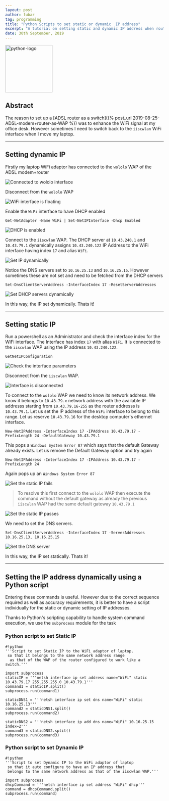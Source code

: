 ```yaml
---
layout: post
author: fubar
tag: programming
title: "Python Scripts to set static or dynamic  IP address"
excerpt: "A tutorial on setting static and dynamic IP address when routing via ADSL router"
date: 30th September, 2019
---
```


<div class="box">
<img src="/assets/images/Python/pythonLogo.svg"
alt="python-logo"
width = 150px >
</div>

## Abstract

The reason to set up a [ADSL router as a switch]({% post_url 2019-08-25-ADSL-modem+router-as-WAP %}) was to enhance the WiFi signal at my office desk. However sometimes I need to switch back to the `iiscwlan` WiFi interface when I move my laptop.

---

## Setting dynamic IP

Firstly my laptop WiFi adaptor has connected to the `wololo` WAP of the ADSL modem+router

![Connected to wololo interface](/assets/images/Networking/SetDynamicIPusingPowershell0.png)

 Disconnect from the `wololo` WAP

 ![WiFi interface is floating](/assets/images/Networking/SetDynamicIPusingPowershell1.png)

Enable the `WiFi` interface to have DHCP enabled

 `Get-NetAdapter -Name WiFi | Set-NetIPInterface -Dhcp Enabled`

 ![DHCP is enabled](/assets/images/Networking/SetDynamicIPusingPowershell2.png)

 Connect to the `iiscwlan` WAP. The DHCP server at `10.43.240.1` and `10.43.79.1` dynamically assigns `10.43.240.122` IP Address to the WiFi interface having index `17` and alias  `WiFi`.

 ![Set IP dynamically](/assets/images/Networking/SetDynamicIPusingPowershell3.png)

 Notice the DNS servers set to `10.16.25.13` and `10.16.25.15`. However sometimes these are not set and need to be fetched from the DHCP servers

 `Set-DnsClientServerAddress -InterfaceIndex 17 -ResetServerAddresses`

  ![Set DHCP servers dynamically](/assets/images/Networking/SetDynamicIPusingPowershell4.png)

  In this way, the IP set dynamically. Thats it!

---

## Setting static IP

  Run a powershell as an Administrator and check the interface index for the WiFi interface. The Interface has index `17` with alias `WiFi`. It is connected to the `iiscwlan` WAP using the IP address `10.43.240.122`.

  `GetNetIPConfiguration`

  ![Check the interface parameters](/assets/images/Networking/SetStaticIPusingPowershell0.png)

Disconnect from the `iiscwlan` WAP.

  ![Interface is disconnected](/assets/images/Networking/SetStaticIPusingPowershell1.png)

  To connect to the `wololo` WAP we need to know its network address. We know it belongs to `10.43.79.x` network address with the available IP addresss starting from `10.43.79.16-255` as the router addresss is `10.43.79.1`. Let us set the IP address of the `WiFi` interface to belong to this range. Let us reserve `10.43.79.16` for the desktop computer's ethernet interface.

`New-NetIPAddress -InterfaceIndex 17 -IPAddress 10.43.79.17 -PrefixLength 24 -DefaultGateway 10.43.79.1`

This pops a `Windows System Error 87` which says that the default Gateway already exists. Let us remove the Default Gateway option and try again

`New-NetIPAddress -InterfaceIndex 17 -IPAddress 10.43.79.17 -PrefixLength 24`

Again pops up an `Windows System Error 87`

  ![Set the static IP fails](/assets/images/Networking/SetStaticIPusingPowershell2.png)

> To resolve this first connect to the `wololo` WAP then execute the command without the default gateway as already the previous `iiscwlan` WAP had the same default gateway `10.43.79.1`

  ![Set the static IP passes](/assets/images/Networking/SetStaticIPusingPowershell3.png)

We need to set the DNS servers.

`Set-DnsClientServerAddress -InterfaceIndex 17 -ServerAddresses 10.16.25.13, 10.16.25.15`

  ![Set the DNS server](/assets/images/Networking/SetStaticIPusingPowershell4.png)

In this way, the IP set statically. Thats it!

---

## Setting the IP address dynamically using a Python script

Entering these commands is useful. However due to the correct sequence required as well as accuracy requirements, it is better to have a script individually for the static or dynamic setting of IP addresses.

Thanks to Python's scripting capability to handle system command execution, we use the `subprocess` module for the task

###  Python script to set Static IP

    #!python
    '''Script to set Static IP to the WiFi adaptor of laptop.
     so that it belongs to the same network address range
      as that of the WAP of the router configured to work like a switch.'''

    import subprocess
    staticIP = '''netsh interface ip set address name="WiFi" static 10.43.79.17 255.255.255.0 10.43.79.1'''
    command1 = staticIP.split()
    subprocess.run(command1)

    staticDNS1 = '''netsh interface ip set dns name="WiFi" static 10.16.25.13'''
    command2 = staticDNS1.split()
    subprocess.run(command2)

    staticDNS2 = '''netsh interface ip add dns name="WiFi" 10.16.25.15 index=2'''
    command3 = staticDNS2.split()
    subprocess.run(command3)

### Python script to set Dynamic IP

    #!python
    '''Script to set Dynamic IP to the WiFi adaptor of laptop
     so that it auto configure to have an IP address that
     belongs to the same network address as that of the iiscwlan WAP.'''

    import subprocess
    dhcpCommand = '''netsh interface ip set address "WiFi" dhcp'''
    command = dhcpCommand.split()
    subprocess.run(command)
